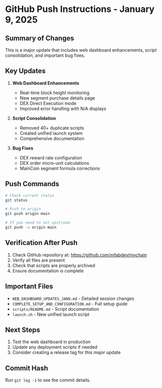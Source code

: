 # GitHub Push Instructions - January 9, 2025

## Summary of Changes
This is a major update that includes web dashboard enhancements, script consolidation, and important bug fixes.

## Key Updates
1. **Web Dashboard Enhancements**
   - Real-time block height monitoring
   - New segment purchase details page
   - DEX Direct Execution mode
   - Improved error handling with N/A displays

2. **Script Consolidation**
   - Removed 40+ duplicate scripts
   - Created unified launch system
   - Comprehensive documentation

3. **Bug Fixes**
   - DEX reward rate configuration
   - DEX order micro-unit calculations
   - MainCoin segment formula corrections

## Push Commands
```bash
# Check current status
git status

# Push to origin
git push origin main

# If you need to set upstream
git push -u origin main
```

## Verification After Push
1. Check GitHub repository at: https://github.com/mfabdev/mychain
2. Verify all files are present
3. Check that scripts are properly archived
4. Ensure documentation is complete

## Important Files
- `WEB_DASHBOARD_UPDATES_JAN9.md` - Detailed session changes
- `COMPLETE_SETUP_AND_CONFIGURATION.md` - Full setup guide
- `scripts/README.md` - Script documentation
- `launch.sh` - New unified launch script

## Next Steps
1. Test the web dashboard in production
2. Update any deployment scripts if needed
3. Consider creating a release tag for this major update

## Commit Hash
Run `git log -1` to see the commit details.
